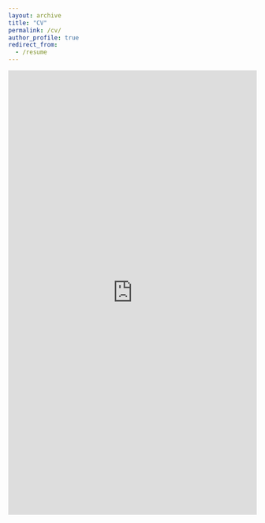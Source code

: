 ```yaml
---
layout: archive
title: "CV"
permalink: /cv/
author_profile: true
redirect_from:
  - /resume
---
```


<iframe src="https://ketansuhaas.github.io/webpage/files/CV-Phd (Ketan).pdf" width="100%" height="900px" style="border:none;">
  This browser does not support PDFs. Please download the PDF to view it: <a href="https://ketansuhaas.github.io/webpage/files/CV-Phd (Ketan).pdf">Download PDF</a>
</iframe>
